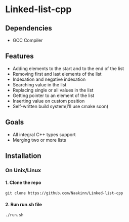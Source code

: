 # Linked-list-cpp
## Dependencies
- GCC Compiler

## Features
- Adding elements to the start and to the end of the list
- Removing first and last elements of the list
- Indexation and negative indexation
- Searching value in the list
- Replacing single or all values in the list
- Getting pointer to an element of the list
- Inserting value on custom position
- Self-written build system(I'll use cmake soon)
    
## Goals
- All integral C++ types support
- Merging two or more lists
## Installation 

###  On Unix/Linux
#### 1. Clone the repo 
```
git clone https://github.com/Naakinn/Linked-list-cpp
```
#### 2. Run run.sh file
```
./run.sh
```
